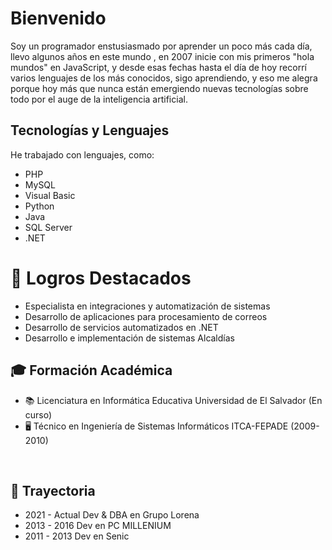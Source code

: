 # Bienvenido

Soy un programador enstusiasmado por aprender un poco más cada día, llevo algunos años en este mundo , en 2007 inicie con mis primeros "hola mundos" en JavaScript, y desde esas fechas hasta el día de hoy recorrí varios lenguajes de los más conocidos, sigo aprendiendo, y eso me alegra porque hoy más que nunca están emergiendo nuevas tecnologías sobre todo por el auge de la inteligencia artificial.

## Tecnologías y Lenguajes

He trabajado con lenguajes, como:
- PHP
- MySQL
- Visual Basic
- Python
- Java
- SQL Server
- .NET



# 🚀 Logros Destacados


- Especialista en integraciones y automatización de sistemas
- Desarrollo de aplicaciones para procesamiento de correos
- Desarrollo de servicios automatizados en .NET
- Desarrollo e implementación de sistemas Alcaldías

## 🎓 Formación Académica

- 📚 Licenciatura en Informática Educativa
Universidad de El Salvador (En curso)
- 🖥️ Técnico en Ingeniería de Sistemas Informáticos
ITCA-FEPADE (2009-2010)

<br clear="left"/>
  
## 💼 Trayectoria
- 2021 - Actual Dev & DBA en Grupo Lorena
- 2013 - 2016 Dev en PC MILLENIUM
- 2011 - 2013 Dev en Senic

